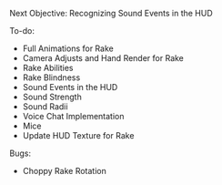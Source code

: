 Next Objective:
Recognizing Sound Events in the HUD

To-do:
- Full Animations for Rake
- Camera Adjusts and Hand Render for Rake
- Rake Abilities
- Rake Blindness
- Sound Events in the HUD
- Sound Strength
- Sound Radii
- Voice Chat Implementation
- Mice
- Update HUD Texture for Rake

Bugs:
- Choppy Rake Rotation